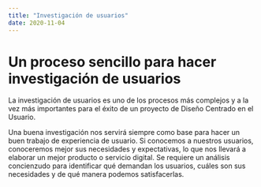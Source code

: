 ```yaml
---
title: "Investigación de usuarios"
date: 2020-11-04
---
```


# Un proceso sencillo para hacer investigación de usuarios

La investigación de usuarios es uno de los procesos más complejos y a la vez más importantes para el éxito de un proyecto de Diseño Centrado en el Usuario.

Una buena investigación nos servirá siempre como base para hacer un buen trabajo de experiencia de usuario. Si conocemos a nuestros usuarios, conoceremos mejor sus necesidades y expectativas, lo que nos llevará a elaborar un mejor producto o servicio digital. Se requiere un análisis concienzudo para identificar qué demandan los usuarios, cuáles son sus necesidades y de qué manera podemos satisfacerlas.